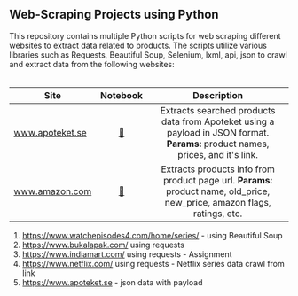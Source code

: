 ## Web-Scraping Projects using Python

This repository contains multiple Python scripts for web scraping different websites to extract data related to products. The scripts utilize various libraries such as Requests, Beautiful Soup, Selenium, lxml, api, json to crawl and extract data from the following websites:
<br><br>

|Site | Notebook | Description
|--|:--:|:--:|
| www.apoteket.se |[🔗](https://github.com/ChawlaAvi/Daily-Dose-of-Data-Science/blob/main/Pandas/DataFrame-Auto-Profile.ipynb) | Extracts searched products data from Apoteket using a payload in JSON format. **Params:** product names, prices, and it's link.
| www.amazon.com |[🔗](https://github.com/ChawlaAvi/Daily-Dose-of-Data-Science/blob/main/Pandas/DataFrame-Auto-Profile.ipynb) | Extracts products info from product page url. **Params:** product name, old_price, new_price, amazon flags, ratings, etc.


1. https://www.watchepisodes4.com/home/series/ - using Beautiful Soup
2. https://www.bukalapak.com/ using requests
3. https://www.indiamart.com/ using requests - Assignment
4. https://www.netflix.com/ using requests - Netflix series data crawl from link
5. https://www.apoteket.se - json data with payload
